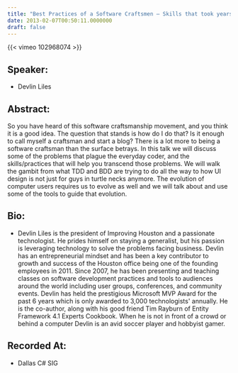 ```yaml
---
title: "Best Practices of a Software Craftsmen – Skills that took years to learn to need"
date: 2013-02-07T00:50:11.0000000
draft: false
---
```


{{< vimeo 102968074 >}}

## Speaker:

 - Devlin Liles

## Abstract:

<p>So you have heard of this software craftsmanship movement, and you think it is a good idea. The question that stands is how do I do that? Is it enough to call myself a craftsman and start a blog? There is a lot more to being a software craftsman than the surface betrays. In this talk we will discuss some of the problems that plague the everyday coder, and the skills/practices that will help you transcend those problems. We will walk the gambit from what TDD and BDD are trying to do all the way to how UI design is not just for guys in turtle necks anymore. The evolution of computer users requires us to evolve as well and we will talk about and use some of the tools to guide that evolution.
</p>

## Bio:

 - <p>Devlin Liles is the president of Improving Houston and a passionate technologist. He prides himself on staying a generalist, but his passion is leveraging technology to solve the problems facing business. Devlin has an entrepreneurial mindset and has been a key contributor to growth and success of the Houston office being one of the founding employees in 2011. Since 2007, he has been presenting and teaching classes on software development practices and tools to audiences around the world including user groups, conferences, and community events. Devlin has held the prestigious Microsoft MVP Award for the past 6 years which is only awarded to 3,000 technologists' annually. He is the co-author, along with his good friend Tim Rayburn of Entity Framework 4.1 Experts Cookbook. When he is not in front of a crowd or behind a computer Devlin is an avid soccer player and hobbyist gamer.</p>

## Recorded At:

 - Dallas C# SIG

